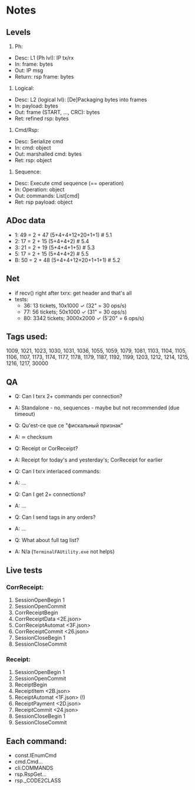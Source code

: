 # Notes

## Levels
1. Ph:
  - Desc: L1 (Ph lvl): IP tx/rx
  - In: frame: bytes
  - Out: IP msg
  - Return: rsp frame: bytes
1. Logical:
  - Desc: L2 (logical lvl): [De]Packaging bytes into frames
  - In: payload: bytes
  - Out: frame (START, ..., CRC): bytes
  - Ret: refined rsp: bytes
1. Cmd/Rsp:
  - Desc: Serialize cmd
  - In: cmd: object
  - Out: marshalled cmd: bytes
  - Ret: rsp: object
1. Sequence:
  - Desc: Execute cmd sequence (== operation)
  - In: Operation: object
  - Out: commands: List[cmd]
  - Ret: rsp payload: object

## ADoc data
- 1: 49 = 2 + 47 (5+4+4+12+20+1+1)  # 5.1
- 2: 17 = 2 + 15 (5+4+4+2)  # 5.4
- 3: 21 = 2 + 19 (5+4+4+1+5)  # 5.3
- 5: 17 = 2 + 15 (5+4+4+2)  # 5.5
- B: 50 = 2 + 48 (5+4+4+12+20+1+1+1)  # 5.2

## Net
- if recv() right after txrx: get header and that's all
- tests:
  + 36: 13 tickets, 10x1000 &check; (32" = 30 ops/s)
  + 77: 56 tickets; 50x1000 &check; (31" = 30 ops/s)
  + 80: 3342 tickets; 3000x2000 &check; (5'20" = 6 ops/s)


## Tags used:
1009, 1021, 1023, 1030, 1031, 1036, 1055, 1059, 1079, 1081,
1103, 1104, 1105, 1106, 1107, 1173, 1174, 1177, 1178, 1179,
1187, 1192, 1199, 1203, 1212, 1214, 1215, 1216, 1217, 30000

## QA
- Q: Can I txrx 2+ commands per connection?
- A: Standalone - no, sequences - maybe but not recommended (due timeout)

- Q: Qu'est-ce que ce "фискальный признак"
- A: &sime; checksum

- Q: Receipt or CorReceipt?
- A: Receipt for today's and yesterday's; CorReceipt for earlier

- Q: Can I txrx interlaced commands:
- A: &hellip;

- Q: Can I get 2+ connections?
- A: &hellip;

- Q: Can I send tags in any orders?
- A: &hellip;

- Q: What about full tag list?
- A: N/a (`TerminalFAUtility.exe` not helps)

## Live tests

### CorrReceipt:
1. SessionOpenBegin 1
2. SessionOpenCommit
3. CorrReceiptBegin
4. CorrReceiptData <2E.json>
5. CorrReceiptAutomat <3F.json>
6. CorrReceiptCommit <26.json>
7. SessionCloseBegin 1
8. SessionCloseCommit

### Receipt:
1. SessionOpenBegin 1
2. SessionOpenCommit
3. ReceiptBegin
4. ReceiptItem <2B.json>
5. ReceiptAutomat <1F.json> (!)
6. ReceiptPayment <2D.json>
7. ReceiptCommit <24.json>
8. SessionCloseBegin 1
9. SessionCloseCommit

## Each command:
- const.IEnumCmd
- cmd.Cmd...
- cli.COMMANDS
- rsp.RspGet...
- rsp._CODE2CLASS
